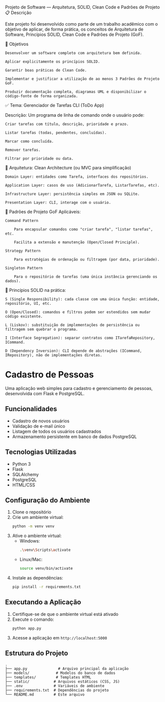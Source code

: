 Projeto de Software — Arquitetura, SOLID, Clean Code e Padrões de Projeto
📋 Descrição

Este projeto foi desenvolvido como parte de um trabalho acadêmico com o objetivo de aplicar, de forma prática, os conceitos de Arquitetura de Software, Princípios SOLID, Clean Code e Padrões de Projeto (GoF).

🎯 Objetivos

    Desenvolver um software completo com arquitetura bem definida.

    Aplicar explicitamente os princípios SOLID.

    Garantir boas práticas de Clean Code.

    Implementar e justificar a utilização de ao menos 3 Padrões de Projeto GoF.

    Produzir documentação completa, diagramas UML e disponibilizar o código-fonte de forma organizada.


✅ Tema: Gerenciador de Tarefas CLI (ToDo App)

Descrição:
Um programa de linha de comando onde o usuário pode:

    Criar tarefas com título, descrição, prioridade e prazo.

    Listar tarefas (todas, pendentes, concluídas).

    Marcar como concluída.

    Remover tarefas.

    Filtrar por prioridade ou data.

📐 Arquitetura: Clean Architecture (ou MVC para simplificação)

    Domain Layer: entidades como Tarefa, interfaces dos repositórios.

    Application Layer: casos de uso (AdicionarTarefa, ListarTarefas, etc).

    Infrastructure Layer: persistência simples em JSON ou SQLite.

    Presentation Layer: CLI, interage com o usuário.

🔧 Padrões de Projeto GoF Aplicáveis:

    Command Pattern

        Para encapsular comandos como "criar tarefa", "listar tarefas", etc.

        Facilita a extensão e manutenção (Open/Closed Principle).

    Strategy Pattern

        Para estratégias de ordenação ou filtragem (por data, prioridade).

    Singleton Pattern

        Para o repositório de tarefas (uma única instância gerenciando os dados).

🧱 Princípios SOLID na prática:

    S (Single Responsibility): cada classe com uma única função: entidade, repositório, UI, etc.

    O (Open/Closed): comandos e filtros podem ser estendidos sem mudar código existente.

    L (Liskov): substituição de implementações de persistência ou filtragem sem quebrar o programa.

    I (Interface Segregation): separar contratos como ITarefaRepository, ICommand.

    D (Dependency Inversion): CLI depende de abstrações (ICommand, IRepository), não de implementações diretas.


# Cadastro de Pessoas

Uma aplicação web simples para cadastro e gerenciamento de pessoas, desenvolvida com Flask e PostgreSQL.

## Funcionalidades

- Cadastro de novos usuários
- Validação de e-mail único
- Listagem de todos os usuários cadastrados
- Armazenamento persistente em banco de dados PostgreSQL

## Tecnologias Utilizadas

- Python 3
- Flask
- SQLAlchemy
- PostgreSQL
- HTML/CSS

## Configuração do Ambiente

1. Clone o repositório
2. Crie um ambiente virtual:
   ```bash
   python -m venv venv
   ```
3. Ative o ambiente virtual:
   - Windows:
     ```bash
     .\venv\Scripts\activate
     ```
   - Linux/Mac:
     ```bash
     source venv/bin/activate
     ```
4. Instale as dependências:
   ```bash
   pip install -r requirements.txt
   ```

## Executando a Aplicação

1. Certifique-se de que o ambiente virtual está ativado
2. Execute o comando:
   ```bash
   python app.py
   ```
3. Acesse a aplicação em `http://localhost:5000`

## Estrutura do Projeto

```
.
├── app.py              # Arquivo principal da aplicação
├── models/            # Modelos do banco de dados
├── templates/         # Templates HTML
├── static/           # Arquivos estáticos (CSS, JS)
├── .env              # Variáveis de ambiente
├── requirements.txt  # Dependências do projeto
└── README.md         # Este arquivo
``` 
    
